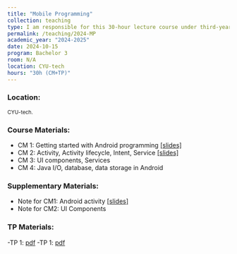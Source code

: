 ```yaml
---
title: "Mobile Programming"
collection: teaching
type: I am responsible for this 30-hour lecture course under third-year bachelor students at CYU-tech.
permalink: /teaching/2024-MP
academic_year: "2024-2025"
date: 2024-10-15
program: Bachelor 3
room: N/A
location: CYU-tech
hours: "30h (CM+TP)"
---
```


### Location:
<span style="font-size: smaller;">CYU-tech.</span>

### Course Materials:
- CM 1: Getting started with Android programming [[slides]](https://evesiphus.github.io/assets/teaching/MobileProgramming/Mobile_Programming_CM1.pdf)
- CM 2: Activity, Activity lifecycle, Intent, Service [[slides]](https://evesiphus.github.io/assets/teaching/MobileProgramming/MP_CM2.pdf)
- CM 3: UI components, Services <!--[[slides]](https://evesiphus.github.io/assets/teaching/MobileProgramming/MP_CM3.pdf)-->
- CM 4: Java I/O, database, data storage in Android <!-- [[slides]](https://evesiphus.github.io/assets/teaching/MobileProgramming/MP_CM4.pdf)-->

### Supplementary Materials:
- Note for CM1: Android activity [[slides]](https://evesiphus.github.io/assets/teaching/MobileProgramming/Lecture1Note.pdf)
- Note for CM2: UI Components <!--[[slides]](https://evesiphus.github.io/assets/teaching/MobileProgramming/MP_note2.pdf)-->

### TP Materials:
-TP 1: [pdf](https://evesiphus.github.io/assets/teaching/MobileProgramming/Mobile_Programming_TP1.pdf)
-TP 1: [pdf](https://evesiphus.github.io/assets/teaching/MobileProgramming/Mobile_Programming_TP2.pdf)



